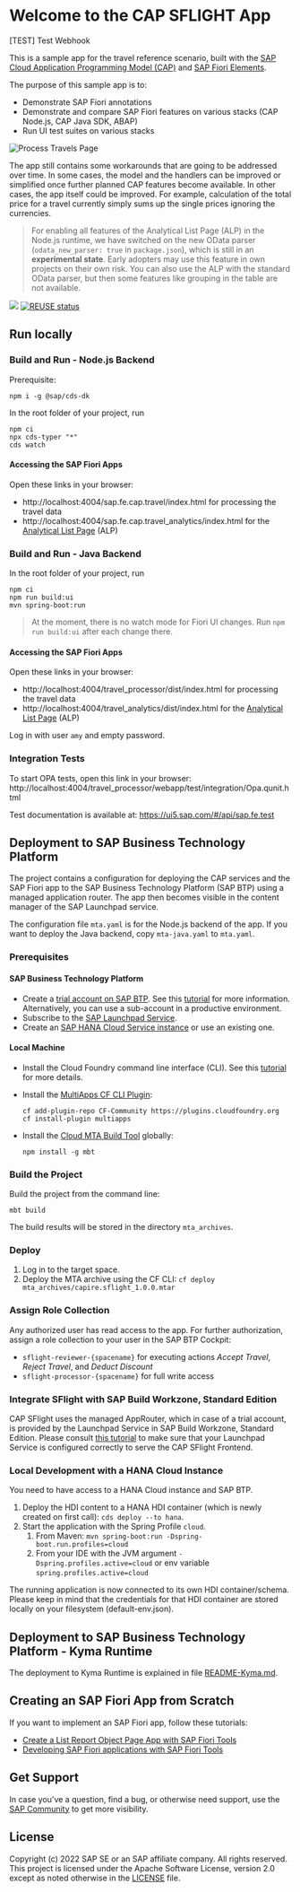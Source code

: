 # Welcome to the CAP SFLIGHT App

[TEST] Test Webhook

This is a sample app for the travel reference scenario, built with the [SAP Cloud Application Programming Model (CAP)](https://cap.cloud.sap) and [SAP Fiori Elements](https://experience.sap.com/fiori-design-web/smart-templates).

The purpose of this sample app is to:
* Demonstrate SAP Fiori annotations
* Demonstrate and compare SAP Fiori features on various stacks (CAP Node.js, CAP Java SDK, ABAP)
* Run UI test suites on various stacks

![Process Travels Page](.github/assets/img.png)

The app still contains some workarounds that are going to be addressed over time.
In some cases, the model and the handlers can be improved or simplified once further planned CAP features become available.
In other cases, the app itself could be improved. For example, calculation of the total price for a travel
currently simply sums up the single prices ignoring the currencies.

> For enabling all features of the Analytical List Page (ALP) in the Node.js runtime, we have switched on the new OData parser
(`odata_new_parser: true` in `package.json`), which is still in an **experimental state**.
Early adopters may use this feature in own projects on their own risk.
You can also use the ALP with the standard OData parser, but then some features like grouping in the table are not available.

![](https://github.com/SAP-samples/cap-sflight/workflows/CI/badge.svg)
[![REUSE status](https://api.reuse.software/badge/github.com/SAP-samples/cap-sflight)](https://api.reuse.software/info/github.com/SAP-samples/cap-sflight)


## Run locally

### Build and Run - Node.js Backend

Prerequisite:
```
npm i -g @sap/cds-dk
```

In the root folder of your project, run
```
npm ci
npx cds-typer "*"
cds watch
```

#### Accessing the SAP Fiori Apps

Open these links in your browser:
* http://localhost:4004/sap.fe.cap.travel/index.html for processing the travel data
* http://localhost:4004/sap.fe.cap.travel_analytics/index.html for the [Analytical List Page](https://ui5.sap.com/#/topic/3d33684b08ca4490b26a844b6ce19b83) (ALP)


### Build and Run - Java Backend

In the root folder of your project, run
```
npm ci
npm run build:ui
mvn spring-boot:run
```

> At the moment, there is no watch mode for Fiori UI changes.  Run `npm run build:ui` after each change there.

#### Accessing the SAP Fiori Apps

Open these links in your browser:
* http://localhost:4004/travel_processor/dist/index.html for processing the travel data
* http://localhost:4004/travel_analytics/dist/index.html for the [Analytical List Page](https://ui5.sap.com/#/topic/3d33684b08ca4490b26a844b6ce19b83) (ALP)

Log in with user `amy` and empty password.

### Integration Tests

To start OPA tests, open this link in your browser:
http://localhost:4004/travel_processor/webapp/test/integration/Opa.qunit.html

Test documentation is available at:
https://ui5.sap.com/#/api/sap.fe.test

## Deployment to SAP Business Technology Platform

The project contains a configuration for deploying the CAP services and the SAP Fiori app to the SAP Business Technology Platform (SAP BTP) using a managed application router. The app then becomes visible in the content manager of the SAP Launchpad service.

The configuration file `mta.yaml` is for the Node.js backend of the app. If you want to deploy the Java backend, copy `mta-java.yaml` to `mta.yaml`.

### Prerequisites
#### SAP Business Technology Platform

- Create a [trial account on SAP BTP](https://www.sap.com/products/business-technology-platform/trial.html). See this [tutorial](https://developers.sap.com/tutorials/hcp-create-trial-account.html) for more information. Alternatively, you can use a sub-account in a productive environment.
- Subscribe to the [SAP Launchpad Service](https://developers.sap.com/tutorials/cp-portal-cloud-foundry-getting-started.html).
- Create an [SAP HANA Cloud Service instance](https://developers.sap.com/tutorials/btp-app-hana-cloud-setup.html#08480ec0-ac70-4d47-a759-dc5cb0eb1d58) or use an existing one.

#### Local Machine

- Install the Cloud Foundry command line interface (CLI). See this [tutorial](https://developers.sap.com/tutorials/cp-cf-download-cli.html) for more details.
- Install the [MultiApps CF CLI Plugin](https://github.com/cloudfoundry-incubator/multiapps-cli-plugin):

  ```shell
  cf add-plugin-repo CF-Community https://plugins.cloudfoundry.org
  cf install-plugin multiapps
  ```

- Install the [Cloud MTA Build Tool](https://github.com/SAP/cloud-mta-build-tool) globally:

  ```shell
  npm install -g mbt
   ```

### Build the Project

Build the project from the command line:

```shell
mbt build
```

The build results will be stored in the directory `mta_archives`.

### Deploy

1. Log in to the target space.
2. Deploy the MTA archive using the CF CLI: `cf deploy mta_archives/capire.sflight_1.0.0.mtar`

### Assign Role Collection

Any authorized user has read access to the app. For further authorization, assign a role collection to your user in the SAP BTP Cockpit:
* `sflight-reviewer-{spacename}` for executing actions *Accept Travel*, *Reject Travel*, and *Deduct Discount*
* `sflight-processor-{spacename}` for full write access

### Integrate SFlight with SAP Build Workzone, Standard Edition

CAP SFlight uses the managed AppRouter, which in case of a trial account, is provided by the Launchpad Service in SAP Build Workzone, Standard Edition. Please consult [this tutorial](https://developers.sap.com/tutorials/integrate-with-work-zone.html) to make sure that your Launchpad Service is configured correctly to serve the CAP SFlight Frontend.

### Local Development with a HANA Cloud Instance

You need to have access to a HANA Cloud instance and SAP BTP.

1. Deploy the HDI content to a HANA HDI container (which is newly created on first call): `cds deploy --to hana`.
2. Start the application with the Spring Profile `cloud`.
   1. From Maven: `mvn spring-boot:run -Dspring-boot.run.profiles=cloud`
   2. From your IDE with the JVM argument `-Dspring.profiles.active=cloud` or env variable `spring.profiles.active=cloud`

The running application is now connected to its own HDI container/schema. Please keep in mind that the credentials for
that HDI container are stored locally on your filesystem (default-env.json).

## Deployment to SAP Business Technology Platform - Kyma Runtime

The deployment to Kyma Runtime is explained in file [README-Kyma.md](./README-Kyma.md).

## Creating an SAP Fiori App from Scratch

If you want to implement an SAP Fiori app, follow these tutorials:

* [Create a List Report Object Page App with SAP Fiori Tools](https://developers.sap.com/group.fiori-tools-lrop.html)
* [Developing SAP Fiori applications with SAP Fiori Tools](https://help.sap.com/viewer/17d50220bcd848aa854c9c182d65b699/Latest/en-US)

## Get Support

In case you've a question, find a bug, or otherwise need support, use the [SAP Community](https://answers.sap.com/tags/9f13aee1-834c-4105-8e43-ee442775e5ce) to get more visibility.

## License

Copyright (c) 2022 SAP SE or an SAP affiliate company. All rights reserved. This project is licensed under the Apache Software License, version 2.0 except as noted otherwise in the [LICENSE](LICENSES/Apache-2.0.txt) file.

